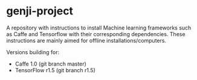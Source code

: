 # genji-project

A repository with instructions to install Machine learning frameworks such as Caffe and Tensorflow with their corresponding dependencies. These instructions are mainly aimed for offline installations/computers.

Versions building for:

* Caffe 1.0 (git branch master) 
* TensorFlow r1.5 (git branch r1.5) 
